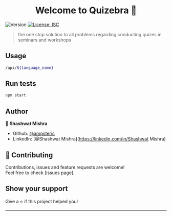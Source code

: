 <h1 align="center">Welcome to Quizebra 👋</h1>
<p>
  <img alt="Version" src="https://img.shields.io/badge/version-1.0.0-blue.svg?cacheSeconds=2592000" />
  <a href="#" target="_blank">
    <img alt="License: ISC" src="https://img.shields.io/badge/License-ISC-yellow.svg" />
  </a>
</p>

> the one stop solution to all problems regarding conducting quizes in seminars and workshops

## Usage

```sh
/api/${language_name}
```

## Run tests

```sh
npm start
```

## Author

👤 **Shashwat Mishra**

* Github: [@ampsteric](https://github.com/ampsteric)
* LinkedIn: [@Shashwat Mishra](https://linkedin.com/in/Shashwat Mishra)

## 🤝 Contributing

Contributions, issues and feature requests are welcome!<br />Feel free to check [issues page]. 

## Show your support

Give a ⭐️ if this project helped you!

***
